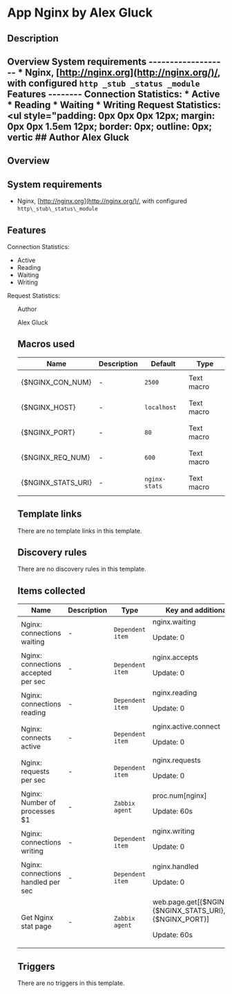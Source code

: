 # App Nginx by Alex Gluck

## Description

## Overview System requirements ------------------- * Nginx, [http://nginx.org](http://nginx.org/)/, with configured `http _stub _status _module` Features -------- Connection Statistics: * Active * Reading * Waiting * Writing Request Statistics: <ul style="padding: 0px 0px 0px 12px; margin: 0px 0px 1.5em 12px; border: 0px; outline: 0px; vertic ## Author Alex Gluck 

## Overview

System requirements
-------------------


* Nginx, [http://nginx.org](http://nginx.org/)/, with configured `http\_stub\_status\_module`


Features
--------


Connection Statistics:


* Active
* Reading
* Waiting
* Writing


Request Statistics:


<ul style="padding: 0px 0px 0px 12px; margin: 0px 0px 1.5em 12px; border: 0px; outline: 0px; vertic



## Author

Alex Gluck

## Macros used

|Name|Description|Default|Type|
|----|-----------|-------|----|
|{$NGINX_CON_NUM}|<p>-</p>|`2500`|Text macro|
|{$NGINX_HOST}|<p>-</p>|`localhost`|Text macro|
|{$NGINX_PORT}|<p>-</p>|`80`|Text macro|
|{$NGINX_REQ_NUM}|<p>-</p>|`600`|Text macro|
|{$NGINX_STATS_URI}|<p>-</p>|`nginx-stats`|Text macro|
## Template links

There are no template links in this template.

## Discovery rules

There are no discovery rules in this template.

## Items collected

|Name|Description|Type|Key and additional info|
|----|-----------|----|----|
|Nginx: connections waiting|<p>-</p>|`Dependent item`|nginx.waiting<p>Update: 0</p>|
|Nginx: connections accepted per sec|<p>-</p>|`Dependent item`|nginx.accepts<p>Update: 0</p>|
|Nginx: connections reading|<p>-</p>|`Dependent item`|nginx.reading<p>Update: 0</p>|
|Nginx: connects active|<p>-</p>|`Dependent item`|nginx.active.connect<p>Update: 0</p>|
|Nginx: requests per sec|<p>-</p>|`Dependent item`|nginx.requests<p>Update: 0</p>|
|Nginx: Number of processes $1|<p>-</p>|`Zabbix agent`|proc.num[nginx]<p>Update: 60s</p>|
|Nginx: connections writing|<p>-</p>|`Dependent item`|nginx.writing<p>Update: 0</p>|
|Nginx: connections handled per sec|<p>-</p>|`Dependent item`|nginx.handled<p>Update: 0</p>|
|Get Nginx stat page|<p>-</p>|`Zabbix agent`|web.page.get[{$NGINX_HOST},{$NGINX_STATS_URI},{$NGINX_PORT}]<p>Update: 60s</p>|
## Triggers

There are no triggers in this template.

